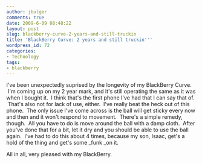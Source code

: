 ```yaml
---
author: jbulger
comments: true
date: 2009-6-09 08:48:22
layout: post
slug: blackberry-curve-2-years-and-still-truckin
title: 'BlackBerry Curve: 2 years and still truckin'''
wordpress_id: 72
categories:
- Technology
tags:
- blackberry
---
```


I've been unexpectedly suprised by the longevity of my BlackBerry Curve.  I'm coming up on my 2 year mark, and it's still operating the same as it was when I bought it.  I think that's the first phone I've had that I can say that of.  That's also not for lack of use, either.  I've really beat the heck out of this phone.  The only issue I've come across is the ball will get sticky every now and then and it won't respond to movement.  There's a simple remedy, though.  All you have to do is move around the ball with a damp cloth.  After you've done that for a bit, let it dry and you should be able to use the ball again.  I've had to do this about 4 times, because my son, Isaac, get's a hold of the thing and get's some _funk _on it.

All in all, very pleased with my BlackBerry.
